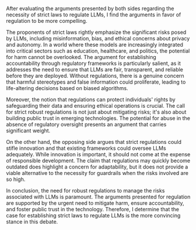 After evaluating the arguments presented by both sides regarding the necessity of strict laws to regulate LLMs, I find the arguments in favor of regulation to be more compelling.

The proponents of strict laws rightly emphasize the significant risks posed by LLMs, including misinformation, bias, and ethical concerns about privacy and autonomy. In a world where these models are increasingly integrated into critical sectors such as education, healthcare, and politics, the potential for harm cannot be overlooked. The argument for establishing accountability through regulatory frameworks is particularly salient, as it addresses the need to ensure that LLMs are fair, transparent, and reliable before they are deployed. Without regulations, there is a genuine concern that harmful stereotypes and false information could proliferate, leading to life-altering decisions based on biased algorithms.

Moreover, the notion that regulations can protect individuals' rights by safeguarding their data and ensuring ethical operations is crucial. The call for strict robust regulations is not just about mitigating risks; it's also about building public trust in emerging technologies. The potential for abuse in the absence of regulatory oversight presents an argument that carries significant weight.

On the other hand, the opposing side argues that strict regulations could stifle innovation and that existing frameworks could oversee LLMs adequately. While innovation is important, it should not come at the expense of responsible development. The claim that regulations may quickly become outdated does highlight a concern for adaptability, but it does not provide a viable alternative to the necessity for guardrails when the risks involved are so high.

In conclusion, the need for robust regulations to manage the risks associated with LLMs is paramount. The arguments presented for regulation are supported by the urgent need to mitigate harm, ensure accountability, and foster public trust in the technology. Therefore, I determine that the case for establishing strict laws to regulate LLMs is the more convincing stance in this debate.